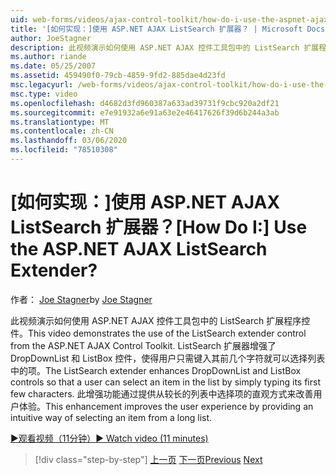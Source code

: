 ```yaml
---
uid: web-forms/videos/ajax-control-toolkit/how-do-i-use-the-aspnet-ajax-listsearch-extender
title: '[如何实现：]使用 ASP.NET AJAX ListSearch 扩展器？ | Microsoft Docs'
author: JoeStagner
description: 此视频演示如何使用 ASP.NET AJAX 控件工具包中的 ListSearch 扩展程序控件。 ListSearch 扩展器增强了 DropDownList 和 L 。
ms.author: riande
ms.date: 05/25/2007
ms.assetid: 459490f0-79cb-4859-9fd2-885dae4d23fd
msc.legacyurl: /web-forms/videos/ajax-control-toolkit/how-do-i-use-the-aspnet-ajax-listsearch-extender
msc.type: video
ms.openlocfilehash: d4682d3fd960387a633ad39731f9cbc920a2df21
ms.sourcegitcommit: e7e91932a6e91a63e2e46417626f39d6b244a3ab
ms.translationtype: MT
ms.contentlocale: zh-CN
ms.lasthandoff: 03/06/2020
ms.locfileid: "78510308"
---
```

# <a name="how-do-i-use-the-aspnet-ajax-listsearch-extender"></a><span data-ttu-id="23c02-105">[如何实现：]使用 ASP.NET AJAX ListSearch 扩展器？</span><span class="sxs-lookup"><span data-stu-id="23c02-105">[How Do I:] Use the ASP.NET AJAX ListSearch Extender?</span></span>

<span data-ttu-id="23c02-106">作者： [Joe Stagner](https://github.com/JoeStagner)</span><span class="sxs-lookup"><span data-stu-id="23c02-106">by [Joe Stagner](https://github.com/JoeStagner)</span></span>

<span data-ttu-id="23c02-107">此视频演示如何使用 ASP.NET AJAX 控件工具包中的 ListSearch 扩展程序控件。</span><span class="sxs-lookup"><span data-stu-id="23c02-107">This video demonstrates the use of the ListSearch extender control from the ASP.NET AJAX Control Toolkit.</span></span> <span data-ttu-id="23c02-108">ListSearch 扩展器增强了 DropDownList 和 ListBox 控件，使得用户只需键入其前几个字符就可以选择列表中的项。</span><span class="sxs-lookup"><span data-stu-id="23c02-108">The ListSearch extender enhances DropDownList and ListBox controls so that a user can select an item in the list by simply typing its first few characters.</span></span> <span data-ttu-id="23c02-109">此增强功能通过提供从较长的列表中选择项的直观方式来改善用户体验。</span><span class="sxs-lookup"><span data-stu-id="23c02-109">This enhancement improves the user experience by providing an intuitive way of selecting an item from a long list.</span></span>

[<span data-ttu-id="23c02-110">&#9654;观看视频（11分钟）</span><span class="sxs-lookup"><span data-stu-id="23c02-110">&#9654; Watch video (11 minutes)</span></span>](https://channel9.msdn.com/Blogs/ASP-NET-Site-Videos/how-do-i-use-the-aspnet-ajax-listsearch-extender)

> [!div class="step-by-step"]
> <span data-ttu-id="23c02-111">[上一页](how-do-i-use-the-aspnet-ajax-nobot-control.md)
> [下一页](how-do-i-use-the-pagingbulletedlist-extender-control.md)</span><span class="sxs-lookup"><span data-stu-id="23c02-111">[Previous](how-do-i-use-the-aspnet-ajax-nobot-control.md)
[Next](how-do-i-use-the-pagingbulletedlist-extender-control.md)</span></span>
